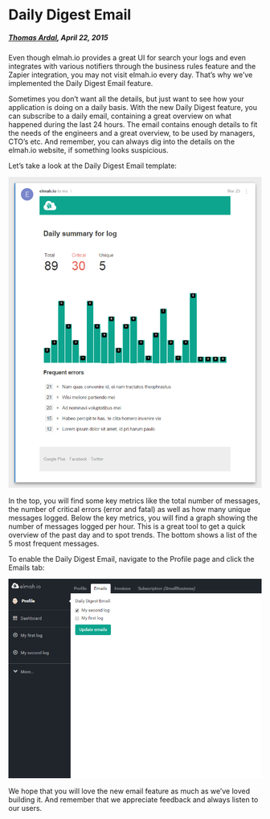 # Daily Digest Email

##### [Thomas Ardal](http://elmah.io/about/), April 22, 2015

Even though elmah.io provides a great UI for search your logs and even integrates with various notifiers through the business rules feature and the Zapier integration, you may not visit elmah.io every day. That’s why we’ve implemented the Daily Digest Email feature.

Sometimes you don’t want all the details, but just want to see how your application is doing on a daily basis. With the new Daily Digest feature, you can subscribe to a daily email, containing a great overview on what happened during the last 24 hours. The email contains enough details to fit the needs of the engineers and a great overview, to be used by managers, CTO’s etc. And remember, you can always dig into the details on the elmah.io website, if something looks suspicious.

Let’s take a look at the Daily Digest Email template:

![Daily Digest Email](images/dailydigestemail.png)

In the top, you will find some key metrics like the total number of messages, the number of critical errors (error and fatal) as well as how many unique messages logged. Below the key metrics, you will find a graph showing the number of messages logged per hour. This is a great tool to get a quick overview of the past day and to spot trends. The bottom shows a list of the 5 most frequent messages.

To enable the Daily Digest Email, navigate to the Profile page and click the Emails tab:

![Daily Digest Settings](images/dialydigestsettings.png)

We hope that you will love the new email feature as much as we’ve loved building it. And remember that we appreciate feedback and always listen to our users.

